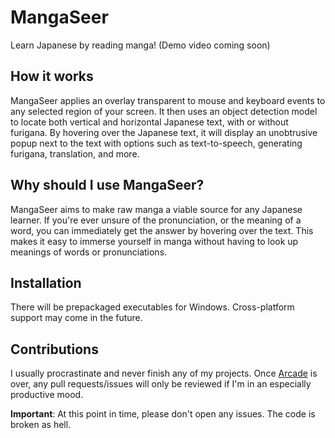 # MangaSeer
Learn Japanese by reading manga! (Demo video coming soon)

## How it works
MangaSeer applies an overlay transparent to mouse and keyboard events to any selected region of your screen. It then uses an object detection model to locate both vertical and horizontal Japanese text, with or without furigana. By hovering over the Japanese text, it will display an unobtrusive popup next to the text with options such as text-to-speech, generating furigana, translation, and more.

## Why should I use MangaSeer?
MangaSeer aims to make raw manga a viable source for any Japanese learner. If you're ever unsure of the pronunciation, or the meaning of a word, you can immediately get the answer by hovering over the text. This makes it easy to immerse yourself in manga without having to look up meanings of words or pronunciations.

## Installation
There will be prepackaged executables for Windows. Cross-platform support may come in the future.

## Contributions
I usually procrastinate and never finish any of my projects. Once [Arcade](https://hackclub.com/arcade/) is over, any pull requests/issues will only be reviewed if I'm in an especially productive mood.

**Important**: At this point in time, please don't open any issues. The code is broken as hell.
